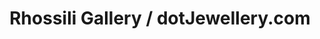 ---
title: "Rhossili Gallery / dotJewellery.com"
url: /rhossili/rhossili-gallery-dotjewellery-com/
shop: jewelry
---